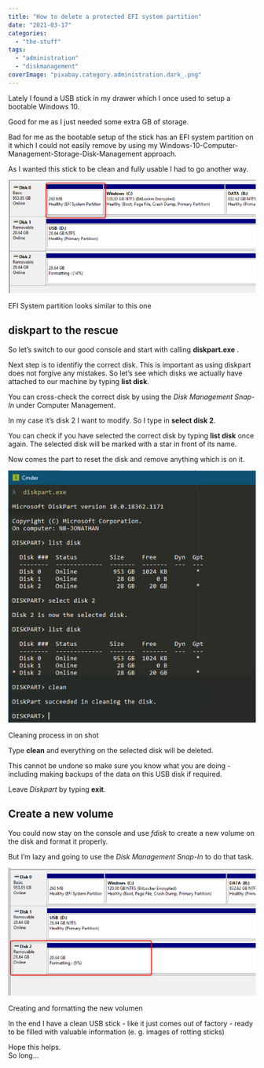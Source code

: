 ```yaml
---
title: "How to delete a protected EFI system partition"
date: "2021-03-17"
categories: 
  - "the-stuff"
tags: 
  - "administration"
  - "diskmanagement"
coverImage: "pixabay.category.administration.dark_.png"
---
```


Lately I found a USB stick in my drawer which I once used to setup a bootable Windows 10. 
  
Good for me as I just needed some extra GB of storage.  
  
Bad for me as the bootable setup of the stick has an EFI system partition on it which I could not easily remove by using my Windows-10-Computer-Management-Storage-Disk-Management approach.

As I wanted this stick to be clean and fully usable I had to go another way.

![](images/consultinginsights.article.howtodeleteefisystempartition.01.png)

EFI System partition looks similar to this one

## diskpart to the rescue

So let’s switch to our good console and start with calling **diskpart.exe** .

Next step is to identifiy the correct disk. This is important as using diskpart does not forgive any mistakes. So let’s see which disks we actually have attached to our machine by typing **list disk**.

You can cross-check the correct disk by using the _Disk Management Snap-In_ under Computer Management.

In my case it’s disk 2 I want to modify. So I type in **select disk 2**.

You can check if you have selected the correct disk by typing **list disk** once again. The selected disk will be marked with a star in front of its name.

Now comes the part to reset the disk and remove anything which is on it.

![](images/consultinginsights.article.howtodeleteefisystempartition.02.png)

Cleaning process in on shot

Type **clean** and everything on the selected disk will be deleted.

This cannot be undone so make sure you know what you are doing - including making backups of the data on this USB disk if required.

Leave _Diskpart_ by typing **exit**.

## Create a new volume

You could now stay on the console and use _fdisk_ to create a new volume on the disk and format it properly.

But I’m lazy and going to use the _Disk Management Snap-In_ to do that task.

![](images/consultinginsights.article.howtodeleteefisystempartition.03.png)

Creating and formatting the new volumen

In the end I have a clean USB stick - like it just comes out of factory - ready to be filled with valuable information (e. g. images of rotting sticks)

Hope this helps.  
So long…

